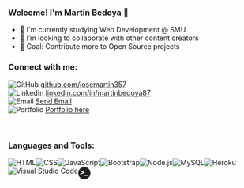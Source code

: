 ### Welcome! I'm Martin Bedoya 👋


- 🔭  I'm currently studying Web Development @ SMU
- 👯  I’m looking to collaborate with other content creators
- 🥅  Goal: Contribute more to Open Source projects

### Connect with me:

<img alt="GitHub" src="https://img.icons8.com/ios-filled/26/000000/github.png"/> <a href="https://github.com/josemartin357"> github.com/josemartin357</a>
<br>
<img alt="LinkedIn" src="https://img.icons8.com/external-justicon-flat-justicon/26/000000/external-linkedin-social-media-justicon-flat-justicon.png"/> <a href="https://www.linkedin.com/in/martinbedoya87"> linkedin.com/in/martinbedoya87</a>
<br>
<img alt="Email" src="https://img.icons8.com/fluency/26/000000/email.png"/> <a href = "mailto: martin.bedoya2021@gmail.com">Send Email</a>
<br>
<img alt="Portfolio" src="https://img.icons8.com/external-kiranshastry-lineal-color-kiranshastry/26/000000/external-portfolio-advertising-kiranshastry-lineal-color-kiranshastry.png"/> <a href="https://josemartin357.github.io/martin-bedoya-portfolio/"> Portfolio here</a>

<br>

### Languages and Tools:

<img align="left" alt="HTML" src="https://img.icons8.com/color/26/000000/html.png"/>
<img align="left" alt="CSS" src="https://img.icons8.com/color/26/000000/css3.png"/>
<img align="left" alt="JavaScript" src="https://img.icons8.com/color/26/000000/javascript--v1.png"/>
<img align="left" alt="Bootstrap" src="https://img.icons8.com/color/26/000000/bootstrap.png"/>
<img align="left" alt="Node.js" src="https://img.icons8.com/color/26/000000/nodejs.png"/>
<img align="left" alt="MySQL" src="https://img.icons8.com/color/26/000000/mysql-logo.png"/>
<img align="left" alt="Heroku" src="https://img.icons8.com/color/26/000000/heroku.png"/>
<img align="left" alt="Visual Studio Code" src="https://img.icons8.com/color/26/000000/visual-studio-code-2019.png"/>
<img align="left" alt="Terminal" width="26px" src="https://raw.githubusercontent.com/github/explore/80688e429a7d4ef2fca1e82350fe8e3517d3494d/topics/terminal/terminal.png" />



